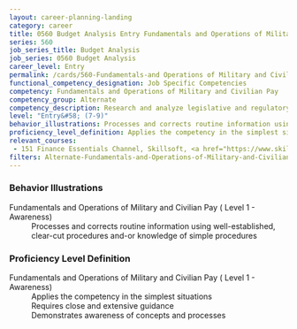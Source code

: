 ```yaml
---
layout: career-planning-landing
category: career
title: 0560 Budget Analysis Entry Fundamentals and Operations of Military and Civilian Pay
series: 560
job_series_title: Budget Analysis
job_series: 0560 Budget Analysis
career_level: Entry
permalink: /cards/560-Fundamentals-and Operations of Military and Civilian Pay-Entry
functional_competency_designation: Job Specific Competencies
competency: Fundamentals and Operations of Military and Civilian Pay
competency_group: Alternate
competency_description: Research and analyze legislative and regulatory guidance related to entitlements to ensure proper payments
level: "Entry&#58; (7-9)"
behavior_illustrations: Processes and corrects routine information using well-established, clear-cut procedures and-or knowledge of simple procedures
proficiency_level_definition: Applies the competency in the simplest situations ? Requires close and extensive guidance ? Demonstrates awareness of concepts and processes
relevant_courses: 
 - 151 Finance Essentials Channel, Skillsoft, <a href="https://www.skillsoft.com/channel/finance-essentials-b17e6fc0-f91d-11e6-aad2-6b3c03be7fe8">https://www.skillsoft.com/channel/finance-essentials-b17e6fc0-f91d-11e6-aad2-6b3c03be7fe8</a>
filters: Alternate-Fundamentals-and-Operations-of-Military-and-Civilian-Pay GS-Entry series-0560
---
```


<div class="desktop:grid-col-6 margin-y-205">
  <div class="border-top-05 bg-white padding-2 shadow-5 height-full members-hover border-1px border-gray-30 border-top-orange radius-lg">
    <h3>Behavior Illustrations</h3>
    <dl class="text-base"><dt>Fundamentals and Operations of Military and Civilian Pay ( Level 1 - Awareness)</dt><dd>Processes and corrects routine information using well-established, clear-cut procedures and-or knowledge of simple procedures</dd></dl>
  </div>
</div>
<div class="desktop:grid-col-6 margin-y-205">
  <div class="border-top-05 bg-white padding-2 shadow-5 height-full members-hover border-1px border-gray-30 border-top-orange radius-lg">
    <h3>Proficiency Level Definition</h3>
    <dl class="text-base"><dt>Fundamentals and Operations of Military and Civilian Pay ( Level 1 - Awareness)</dt><dd>Applies the competency in the simplest situations </dd><dd> Requires close and extensive guidance </dd><dd> Demonstrates awareness of concepts and processes</dd></dl>
  </div>
</div>